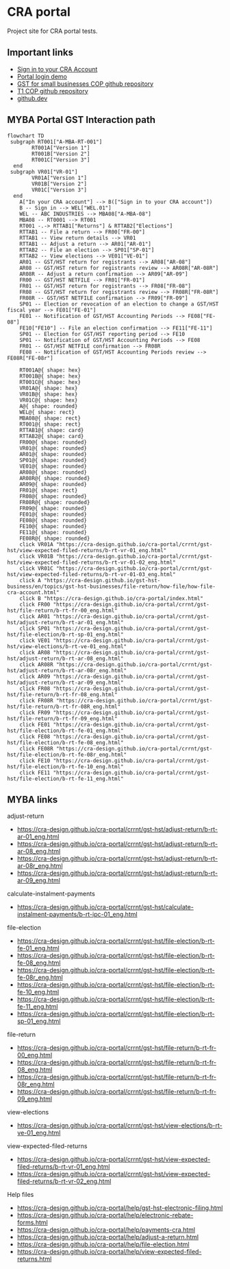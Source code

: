 # CRA portal

Project site for CRA portal tests. 

## Important links

- [Sign in to your CRA Account](https://cra-design.github.io/cra-portal/index.html)
- [Portal login demo](https://psi3b8.axshare.com/wel-01_eng.html?code=2591eff34de5015c197a7a422f2bec7a)
- [GST for small businesses COP github repository](https://github.com/cra-design/gst-hst-business/)
- [T1 COP github repository](https://github.com/cra-design/T1-cop/)
- [github.dev](https://github.dev/cra-design/cra-portal/blob/main/)

## MYBA Portal GST Interaction path

```mermaid
flowchart TD
 subgraph RT001["A-MBA-RT-001"]
        RT001A["Version 1"]
        RT001B["Version 2"]
        RT001C["Version 3"]
  end
 subgraph VR01["VR-01"]
        VR01A["Version 1"]
        VR01B["Version 2"]
        VR01C["Version 3"]
  end
    A["In your CRA account"] --> B(["Sign in to your CRA account"])
    B -- Sign in --> WEL["WEL.01"]
    WEL -- ABC INDUSTRIES --> MBA08["A-MBA-08"]
    MBA08 -- RT0001 --> RT001
    RT001 -.-> RTTAB1["Returns"] & RTTAB2["Elections"]
    RTTAB1 -- File a return --> FR00["FR-00"]
    RTTAB1 -- View return details --> VR01
    RTTAB1 -- Adjust a return --> AR01["AR-01"]
    RTTAB2 -- File an election --> SP01["SP-01"]
    RTTAB2 -- View elections --> VE01["VE-01"]
    AR01 -- GST/HST return for registrants --> AR08["AR-08"]
    AR08 -- GST/HST return for registrants review --> AR08R["AR-08R"]
    AR08R -- Adjust a return confirmation --> AR09["AR-09"]
    FR00 -- GST/HST NETFILE --> FR01["FR-01"]
    FR01 -- GST/HST return for registrants --> FR08["FR-08"]
    FR08 -- GST/HST return for registrants review --> FR08R["FR-08R"]
    FR08R -- GST/HST NETFILE confirmation --> FR09["FR-09"]
    SP01 -- Election or revocation of an election to change a GST/HST fiscal year --> FE01["FE-01"]
    FE01 -- Notification of GST/HST Accounting Periods --> FE08["FE-08"]
    FE10["FE10"] -- File an election confirmation --> FE11["FE-11"]
    SP01 -- Election for GST/HST reporting period --> FE10
    SP01 -- Notification of GST/HST Accounting Periods --> FE08
    FR01 -- GST/HST NETFILE confirmation --> FR08R
    FE08 -- Notification of GST/HST Accounting Periods review --> FE08R["FE-08r"]

    RT001A@{ shape: hex}
    RT001B@{ shape: hex}
    RT001C@{ shape: hex}
    VR01A@{ shape: hex}
    VR01B@{ shape: hex}
    VR01C@{ shape: hex}
    A@{ shape: rounded}
    WEL@{ shape: rect}
    MBA08@{ shape: rect}
    RT001@{ shape: rect}
    RTTAB1@{ shape: card}
    RTTAB2@{ shape: card}
    FR00@{ shape: rounded}
    VR01@{ shape: rounded}
    AR01@{ shape: rounded}
    SP01@{ shape: rounded}
    VE01@{ shape: rounded}
    AR08@{ shape: rounded}
    AR08R@{ shape: rounded}
    AR09@{ shape: rounded}
    FR01@{ shape: rect}
    FR08@{ shape: rounded}
    FR08R@{ shape: rounded}
    FR09@{ shape: rounded}
    FE01@{ shape: rounded}
    FE08@{ shape: rounded}
    FE10@{ shape: rounded}
    FE11@{ shape: rounded}
    FE08R@{ shape: rounded}
    click VR01A "https://cra-design.github.io/cra-portal/crrnt/gst-hst/view-expected-filed-returns/b-rt-vr-01_eng.html"
    click VR01B "https://cra-design.github.io/cra-portal/crrnt/gst-hst/view-expected-filed-returns/b-rt-vr-01-02_eng.html"
    click VR01C "https://cra-design.github.io/cra-portal/crrnt/gst-hst/view-expected-filed-returns/b-rt-vr-01-03_eng.html"
    click A "https://cra-design.github.io/gst-hst-business/en/topics/gst-hst-businesses/file-return/how-file/how-file-cra-account.html"
    click B "https://cra-design.github.io/cra-portal/index.html"
    click FR00 "https://cra-design.github.io/cra-portal/crrnt/gst-hst/file-return/b-rt-fr-00_eng.html"
    click AR01 "https://cra-design.github.io/cra-portal/crrnt/gst-hst/adjust-return/b-rt-ar-01_eng.html"
    click SP01 "https://cra-design.github.io/cra-portal/crrnt/gst-hst/file-election/b-rt-sp-01_eng.html"
    click VE01 "https://cra-design.github.io/cra-portal/crrnt/gst-hst/view-elections/b-rt-ve-01_eng.html"
    click AR08 "https://cra-design.github.io/cra-portal/crrnt/gst-hst/adjust-return/b-rt-ar-08_eng.html"
    click AR08R "https://cra-design.github.io/cra-portal/crrnt/gst-hst/adjust-return/b-rt-ar-08r_eng.html"
    click AR09 "https://cra-design.github.io/cra-portal/crrnt/gst-hst/adjust-return/b-rt-ar-09_eng.html"
    click FR08 "https://cra-design.github.io/cra-portal/crrnt/gst-hst/file-return/b-rt-fr-08_eng.html"
    click FR08R "https://cra-design.github.io/cra-portal/crrnt/gst-hst/file-return/b-rt-fr-08R_eng.html"
    click FR09 "https://cra-design.github.io/cra-portal/crrnt/gst-hst/file-return/b-rt-fr-09_eng.html"
    click FE01 "https://cra-design.github.io/cra-portal/crrnt/gst-hst/file-election/b-rt-fe-01_eng.html"
    click FE08 "https://cra-design.github.io/cra-portal/crrnt/gst-hst/file-election/b-rt-fe-08_eng.html"
    click FE08R "https://cra-design.github.io/cra-portal/crrnt/gst-hst/file-election/b-rt-fe-08r_eng.html"
    click FE10 "https://cra-design.github.io/cra-portal/crrnt/gst-hst/file-election/b-rt-fe-10_eng.html"
    click FE11 "https://cra-design.github.io/cra-portal/crrnt/gst-hst/file-election/b-rt-fe-11_eng.html"

```

## MYBA links

adjust-return

- https://cra-design.github.io/cra-portal/crrnt/gst-hst/adjust-return/b-rt-ar-01_eng.html
- https://cra-design.github.io/cra-portal/crrnt/gst-hst/adjust-return/b-rt-ar-08_eng.html
- https://cra-design.github.io/cra-portal/crrnt/gst-hst/adjust-return/b-rt-ar-08r_eng.html
- https://cra-design.github.io/cra-portal/crrnt/gst-hst/adjust-return/b-rt-ar-09_eng.html

calculate-instalment-payments

- https://cra-design.github.io/cra-portal/crrnt/gst-hst/calculate-instalment-payments/b-rt-ipc-01_eng.html

file-election

- https://cra-design.github.io/cra-portal/crrnt/gst-hst/file-election/b-rt-fe-01_eng.html
- https://cra-design.github.io/cra-portal/crrnt/gst-hst/file-election/b-rt-fe-08_eng.html
- https://cra-design.github.io/cra-portal/crrnt/gst-hst/file-election/b-rt-fe-08r_eng.html
- https://cra-design.github.io/cra-portal/crrnt/gst-hst/file-election/b-rt-fe-10_eng.html
- https://cra-design.github.io/cra-portal/crrnt/gst-hst/file-election/b-rt-fe-11_eng.html
- https://cra-design.github.io/cra-portal/crrnt/gst-hst/file-election/b-rt-sp-01_eng.html

file-return

- https://cra-design.github.io/cra-portal/crrnt/gst-hst/file-return/b-rt-fr-00_eng.html
- https://cra-design.github.io/cra-portal/crrnt/gst-hst/file-return/b-rt-fr-08_eng.html
- https://cra-design.github.io/cra-portal/crrnt/gst-hst/file-return/b-rt-fr-08r_eng.html
- https://cra-design.github.io/cra-portal/crrnt/gst-hst/file-return/b-rt-fr-09_eng.html

view-elections

- https://cra-design.github.io/cra-portal/crrnt/gst-hst/view-elections/b-rt-ve-01_eng.html

view-expected-filed-returns

- https://cra-design.github.io/cra-portal/crrnt/gst-hst/view-expected-filed-returns/b-rt-vr-01_eng.html
- https://cra-design.github.io/cra-portal/crrnt/gst-hst/view-expected-filed-returns/b-rt-vr-02_eng.html

Help files

- https://cra-design.github.io/cra-portal/help/gst-hst-electronic-filing.html
- https://cra-design.github.io/cra-portal/help/electronic-rebate-forms.html
- https://cra-design.github.io/cra-portal/help/payments-cra.html
- https://cra-design.github.io/cra-portal/help/adjust-a-return.html
- https://cra-design.github.io/cra-portal/help/file-election.html
- https://cra-design.github.io/cra-portal/help/view-expected-filed-returns.html
